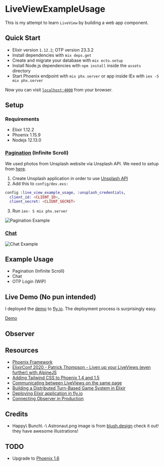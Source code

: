 # LiveViewExampleUsage

This is my attempt to learn `LiveView` by building a web app component.

## Quick Start
  * Elixir version `1.12.2`; OTP version 23.3.2
  * Install dependencies with `mix deps.get`
  * Create and migrate your database with `mix ecto.setup`
  * Install Node.js dependencies with `npm install` inside the `assets` directory
  * Start Phoenix endpoint with `mix phx.server` or app inside IEx with `iex -S mix phx.server`

Now you can visit [`localhost:4000`](http://localhost:4000) from your browser.

## Setup

### Requirements

  * Elixir 1.12.2
  * Phoenix 1.15.9
  * Nodejs 12.13.0

### [Pagination](https://dawn-forest-7320.fly.dev/pagination) (Infinite Scroll)

We used photos from Unsplash website via Unsplash API. We need to setup from [here](https://unsplash.com/developers).
1. Create Unsplash application in order to use [Unsplash API](https://unsplash.com/developers)
2. Add this to `config/dev.exs:`
```elixir
config :live_view_example_usage, :unsplash_credentials,
  client_id: <CLIENT_ID>,
  client_secret: <CLIENT_SECRET>
```
3. Run `iex- S mix phx.server`

![Pagination Example](https://raw.githubusercontent.com/braynm/phoenix-liveview-example-usage/master/pagination.gif)

### [Chat](https://dawn-forest-7320.fly.dev/chat)

![Chat Example](https://raw.githubusercontent.com/braynm/phoenix-liveview-example-usage/master/chat.gif)

## Example Usage
  * Pagination (Infinite Scroll)
  * Chat
  * OTP Login (WIP)

## Live Demo (No pun intended)

I deployed the [demo](https://dawn-forest-7320.fly.dev/pagination) to [fly.io](https://fly.io/). The deployment process is surprisingly easy.

[Demo](https://dawn-forest-7320.fly.dev/pagination)

## Observer

## Resources

  * [Phoenix Framework](https://www.phoenixframework.org/)
  * [ElixirConf 2020 - Patrick Thompson - Liven up your LiveViews (even further) with AlpineJS](https://www.youtube.com/watch?v=Dv64_tGJhHo)
  * [Adding Tailwind CSS to Phoenix 1.4 and 1.5](https://pragmaticstudio.com/tutorials/adding-tailwind-css-to-phoenix)
  * [Communicating between LiveViews on the same page](https://thepugautomatic.com/2020/08/communicating-between-liveviews-on-the-same-page/)
  * [Building a Distributed Turn-Based Game System in Elixir](https://fly.io/blog/building-a-distributed-turn-based-game-system-in-elixir/)
  * [Deploying Elixir application in fly.io](https://fly.io/docs/getting-started/elixir/)
  * [Connecting Observer in Production](https://fly.io/blog/observing-elixir-in-production/)

## Credits
  * Happy\ Bunch\ -\ Astronaut.png image is from [blush.design](https://blush.design/) check it out! they have awesome illustrations!

## TODO
  * Upgrade to [Phoenix 1.6](https://www.phoenixframework.org/blog/phoenix-1.6-released)
